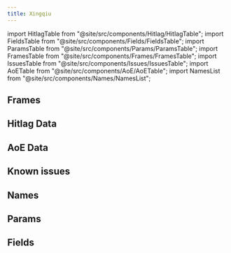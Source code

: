 ```yaml
---
title: Xingqiu
---
```


import HitlagTable from "@site/src/components/Hitlag/HitlagTable";
import FieldsTable from "@site/src/components/Fields/FieldsTable";
import ParamsTable from "@site/src/components/Params/ParamsTable";
import FramesTable from "@site/src/components/Frames/FramesTable";
import IssuesTable from "@site/src/components/Issues/IssuesTable";
import AoETable from "@site/src/components/AoE/AoETable";
import NamesList from "@site/src/components/Names/NamesList";

## Frames

<FramesTable character="xingqiu" />

## Hitlag Data

<HitlagTable character="xingqiu" />

## AoE Data

<AoETable character="xingqiu" />

## Known issues

<IssuesTable character="xingqiu" />

## Names

<NamesList character="xingqiu" />

## Params

<ParamsTable character="xingqiu" />

## Fields

<FieldsTable character="xingqiu" />
